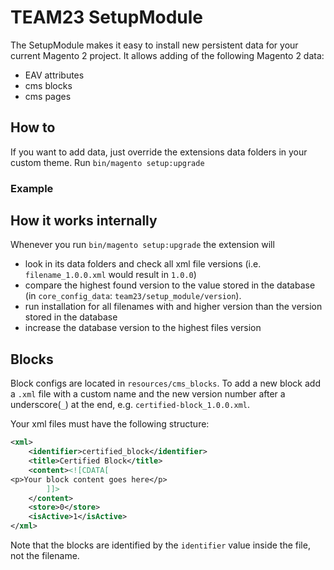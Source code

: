 # TEAM23 SetupModule
The SetupModule makes it easy to install new persistent data for your current Magento 2 project.
It allows adding of the following Magento 2 data:
- EAV attributes
- cms blocks
- cms pages

## How to
If you want to add data, just override the extensions data folders in your custom theme.
Run `bin/magento setup:upgrade`

### Example

## How it works internally
Whenever you run `bin/magento setup:upgrade` the extension will 
- look in its data folders and check all xml file versions 
(i.e. `filename_1.0.0.xml` would result in `1.0.0`) 
- compare the highest found version to the value stored in the database
 (in `core_config_data`: `team23/setup_module/version`). 
- run installation for all filenames with and higher version than the version stored in the database
- increase the database version to the highest files version


## Blocks
Block configs are located in `resources/cms_blocks`. To add a new block add a `.xml` file with a custom name and the new version number after a underscore(`_`) at the end, e.g. `certified-block_1.0.0.xml`.

Your xml files must have the following structure:
```xml
<xml>
    <identifier>certified_block</identifier>
    <title>Certified Block</title>
    <content><![CDATA[
<p>Your block content goes here</p>
        ]]>
    </content>
    <store>0</store>
    <isActive>1</isActive>
</xml>
```
Note that the blocks are identified by the `identifier` value inside the file, not the filename.


